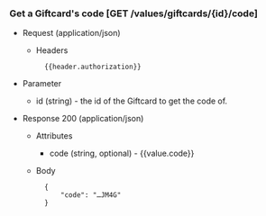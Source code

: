 ### Get a Giftcard's code [GET /values/giftcards/{id}/code]

+ Request (application/json)
    + Headers
    
            {{header.authorization}}

+ Parameter
    + id (string) - the id of the Giftcard to get the code of.

+ Response 200 (application/json)
    + Attributes
        + code (string, optional) - {{value.code}}

    + Body

            {
                "code": "…JM4G"
            }
